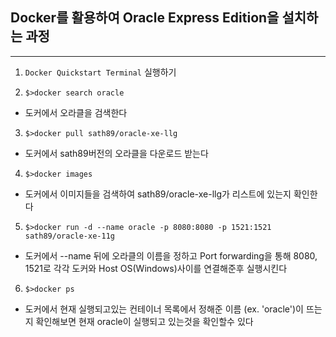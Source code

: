 ## **Docker를 활용하여 Oracle Express Edition을 설치하는 과정**
-----

1. `Docker Quickstart Terminal` 실행하기

2. `$>docker search oracle`
- 도커에서 오라클을 검색한다
    
3. `$>docker pull sath89/oracle-xe-llg`
- 도커에서 sath89버전의 오라클을 다운로드 받는다
    
4. `$>docker images`
- 도커에서 이미지들을 검색하여 sath89/oracle-xe-llg가 리스트에 있는지 확인한다
    
5. `$>docker run -d --name oracle -p 8080:8080 -p 1521:1521 sath89/oracle-xe-11g`
- 도커에서 --name 뒤에 오라클의 이름을 정하고 Port forwarding을 통해 8080, 1521로 각각 도커와 Host OS(Windows)사이를 연결해준후 실행시킨다
    
6. `$>docker ps`
- 도커에서 현재 실행되고있는 컨테이너 목록에서 정해준 이름 (ex. 'oracle')이 뜨는지 확인해보면 현재 oracle이 실행되고 있는것을 확인할수 있다
    
